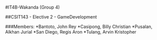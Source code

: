 #IT4B-Wakanda (Group 4)

##CSIT143 - Elective 2 - GameDevelopment

###Members:
 *Bantoto, John Rey
 *Casipong, Billy Christian
 *Pusalan, Alkhan Jurial
 *San Diego, Regis Aron
 *Tulang, Arvin Kristopher